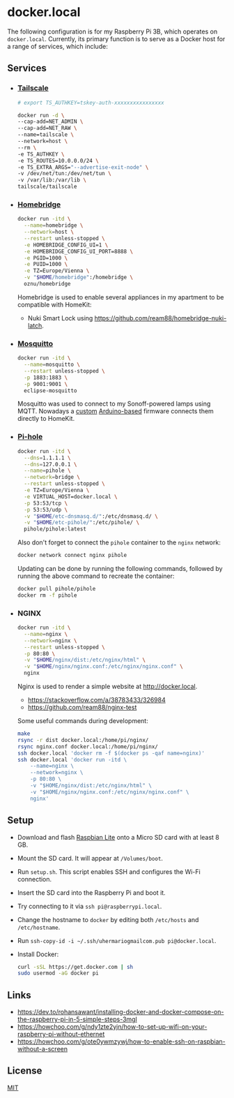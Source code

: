 # docker.local

The following configuration is for my Raspberry Pi 3B, which operates on
`docker.local`. Currently, its primary function is to serve as a Docker host for
a range of services, which include:

## Services

- ### [Tailscale](https://tailscale.com)

  ```sh
  # export TS_AUTHKEY=tskey-auth-xxxxxxxxxxxxxxxx

  docker run -d \
  --cap-add=NET_ADMIN \
  --cap-add=NET_RAW \
  --name=tailscale \
  --network=host \
  --rm \
  -e TS_AUTHKEY \
  -e TS_ROUTES=10.0.0.0/24 \
  -e TS_EXTRA_ARGS="--advertise-exit-node" \
  -v /dev/net/tun:/dev/net/tun \
  -v /var/lib:/var/lib \
  tailscale/tailscale
  ```

- ### [Homebridge](https://github.com/oznu/docker-homebridge)

  ```sh
  docker run -itd \
    --name=homebridge \
    --network=host \
    --restart unless-stopped \
    -e HOMEBRIDGE_CONFIG_UI=1 \
    -e HOMEBRIDGE_CONFIG_UI_PORT=8888 \
    -e PGID=1000 \
    -e PUID=1000 \
    -e TZ=Europe/Vienna \
    -v "$HOME/homebridge":/homebridge \
    oznu/homebridge
  ```

  Homebridge is used to enable several appliances in my apartment to be compatible with HomeKit:

  - Nuki Smart Lock using <https://github.com/ream88/homebridge-nuki-latch>.

- ### [Mosquitto](https://mosquitto.org)

  ```sh
  docker run -itd \
    --name=mosquitto \
    --restart unless-stopped \
    -p 1883:1883 \
    -p 9001:9001 \
    eclipse-mosquitto
  ```

  Mosquitto was used to connect to my Sonoff-powered lamps using MQTT. Nowadays a [custom](https://github.com/ream88/arduino-homekit-sonoff-lights) [Arduino-based](https://github.com/Mixiaoxiao/Arduino-HomeKit-ESP8266) firmware connects them directly to HomeKit.

- ### [Pi-hole](https://pi-hole.net)

  ```sh
  docker run -itd \
    --dns=1.1.1.1 \
    --dns=127.0.0.1 \
    --name=pihole \
    --network=bridge \
    --restart unless-stopped \
    -e TZ=Europe/Vienna \
    -e VIRTUAL_HOST=docker.local \
    -p 53:53/tcp \
    -p 53:53/udp \
    -v "$HOME/etc-dnsmasq.d/":/etc/dnsmasq.d/ \
    -v "$HOME/etc-pihole/":/etc/pihole/ \
    pihole/pihole:latest
  ```

  Also don't forget to connect the `pihole` container to the `nginx` network:

  ```sh
  docker network connect nginx pihole
  ```

  Updating can be done by running the following commands, followed by running
  the above command to recreate the container:

  ```sh
  docker pull pihole/pihole
  docker rm -f pihole
  ```

- ### NGINX

  ```sh
  docker run -itd \
    --name=nginx \
    --network=nginx \
    --restart unless-stopped \
    -p 80:80 \
    -v "$HOME/nginx/dist:/etc/nginx/html" \
    -v "$HOME/nginx/nginx.conf:/etc/nginx/nginx.conf" \
    nginx
  ```

  Nginx is used to render a simple website at <http://docker.local>.

  - <https://stackoverflow.com/a/38783433/326984>
  - <https://github.com/ream88/nginx-test>

  Some useful commands during development:

  ```sh
  make
  rsync -r dist docker.local:/home/pi/nginx/
  rsync nginx.conf docker.local:/home/pi/nginx/
  ssh docker.local 'docker rm -f $(docker ps -qaf name=nginx)'
  ssh docker.local 'docker run -itd \
      --name=nginx \
      --network=nginx \
      -p 80:80 \
      -v "$HOME/nginx/dist:/etc/nginx/html" \
      -v "$HOME/nginx/nginx.conf:/etc/nginx/nginx.conf" \
      nginx'
  ```

## Setup

- Download and flash [Raspbian Lite](https://www.raspberrypi.org/downloads/raspbian/) onto a Micro SD card with at least 8 GB.
- Mount the SD card. It will appear at `/Volumes/boot`.
- Run `setup.sh`. This script enables SSH and configures the Wi-Fi connection.
- Insert the SD card into the Raspberry Pi and boot it.
- Try connecting to it via `ssh pi@raspberrypi.local`.
- Change the hostname to `docker` by editing both `/etc/hosts` and `/etc/hostname`.
- Run `ssh-copy-id -i ~/.ssh/uhermariogmailcom.pub pi@docker.local`.
- Install Docker:

  ```sh
  curl -sSL https://get.docker.com | sh
  sudo usermod -aG docker pi
  ```

## Links

- <https://dev.to/rohansawant/installing-docker-and-docker-compose-on-the-raspberry-pi-in-5-simple-steps-3mgl>
- <https://howchoo.com/g/ndy1zte2yjn/how-to-set-up-wifi-on-your-raspberry-pi-without-ethernet>
- <https://howchoo.com/g/ote0ywmzywj/how-to-enable-ssh-on-raspbian-without-a-screen>

## License

[MIT](LICENSE.md)
